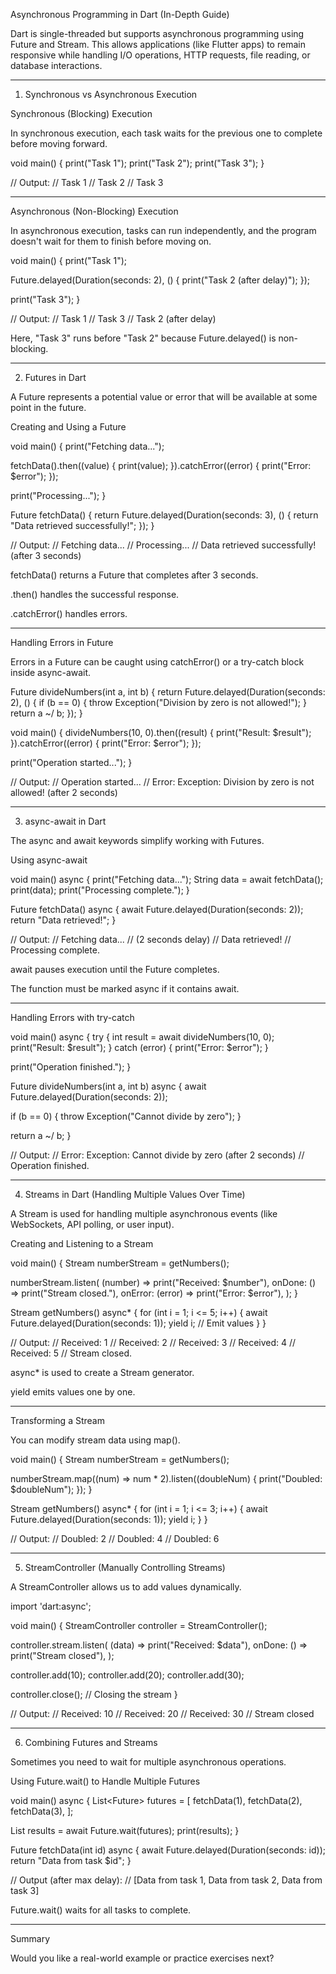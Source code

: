 Asynchronous Programming in Dart (In-Depth Guide)

Dart is single-threaded but supports asynchronous programming using Future and Stream. This allows applications (like Flutter apps) to remain responsive while handling I/O operations, HTTP requests, file reading, or database interactions.


---

1. Synchronous vs Asynchronous Execution

Synchronous (Blocking) Execution

In synchronous execution, each task waits for the previous one to complete before moving forward.

void main() {
  print("Task 1");
  print("Task 2");
  print("Task 3");
}

// Output:
// Task 1
// Task 2
// Task 3


---

Asynchronous (Non-Blocking) Execution

In asynchronous execution, tasks can run independently, and the program doesn't wait for them to finish before moving on.

void main() {
  print("Task 1");

  Future.delayed(Duration(seconds: 2), () {
    print("Task 2 (after delay)");
  });

  print("Task 3");
}

// Output:
// Task 1
// Task 3
// Task 2 (after delay)

Here, "Task 3" runs before "Task 2" because Future.delayed() is non-blocking.


---

2. Futures in Dart

A Future represents a potential value or error that will be available at some point in the future.

Creating and Using a Future

void main() {
  print("Fetching data...");

  fetchData().then((value) {
    print(value);
  }).catchError((error) {
    print("Error: $error");
  });

  print("Processing...");
}

Future<String> fetchData() {
  return Future.delayed(Duration(seconds: 3), () {
    return "Data retrieved successfully!";
  });
}

// Output:
// Fetching data...
// Processing...
// Data retrieved successfully! (after 3 seconds)

fetchData() returns a Future that completes after 3 seconds.

.then() handles the successful response.

.catchError() handles errors.



---

Handling Errors in Future

Errors in a Future can be caught using catchError() or a try-catch block inside async-await.

Future<int> divideNumbers(int a, int b) {
  return Future.delayed(Duration(seconds: 2), () {
    if (b == 0) {
      throw Exception("Division by zero is not allowed!");
    }
    return a ~/ b;
  });
}

void main() {
  divideNumbers(10, 0).then((result) {
    print("Result: $result");
  }).catchError((error) {
    print("Error: $error");
  });

  print("Operation started...");
}

// Output:
// Operation started...
// Error: Exception: Division by zero is not allowed! (after 2 seconds)


---

3. async-await in Dart

The async and await keywords simplify working with Futures.

Using async-await

void main() async {
  print("Fetching data...");
  String data = await fetchData();
  print(data);
  print("Processing complete.");
}

Future<String> fetchData() async {
  await Future.delayed(Duration(seconds: 2));
  return "Data retrieved!";
}

// Output:
// Fetching data...
// (2 seconds delay)
// Data retrieved!
// Processing complete.

await pauses execution until the Future completes.

The function must be marked async if it contains await.



---

Handling Errors with try-catch

void main() async {
  try {
    int result = await divideNumbers(10, 0);
    print("Result: $result");
  } catch (error) {
    print("Error: $error");
  }

  print("Operation finished.");
}

Future<int> divideNumbers(int a, int b) async {
  await Future.delayed(Duration(seconds: 2));

  if (b == 0) {
    throw Exception("Cannot divide by zero");
  }

  return a ~/ b;
}

// Output:
// Error: Exception: Cannot divide by zero (after 2 seconds)
// Operation finished.


---

4. Streams in Dart (Handling Multiple Values Over Time)

A Stream is used for handling multiple asynchronous events (like WebSockets, API polling, or user input).

Creating and Listening to a Stream

void main() {
  Stream<int> numberStream = getNumbers();

  numberStream.listen(
    (number) => print("Received: $number"),
    onDone: () => print("Stream closed."),
    onError: (error) => print("Error: $error"),
  );
}

Stream<int> getNumbers() async* {
  for (int i = 1; i <= 5; i++) {
    await Future.delayed(Duration(seconds: 1));
    yield i; // Emit values
  }
}

// Output:
// Received: 1
// Received: 2
// Received: 3
// Received: 4
// Received: 5
// Stream closed.

async* is used to create a Stream generator.

yield emits values one by one.



---

Transforming a Stream

You can modify stream data using map().

void main() {
  Stream<int> numberStream = getNumbers();

  numberStream.map((num) => num * 2).listen((doubleNum) {
    print("Doubled: $doubleNum");
  });
}

Stream<int> getNumbers() async* {
  for (int i = 1; i <= 3; i++) {
    await Future.delayed(Duration(seconds: 1));
    yield i;
  }
}

// Output:
// Doubled: 2
// Doubled: 4
// Doubled: 6


---

5. StreamController (Manually Controlling Streams)

A StreamController allows us to add values dynamically.

import 'dart:async';

void main() {
  StreamController<int> controller = StreamController<int>();

  controller.stream.listen(
    (data) => print("Received: $data"),
    onDone: () => print("Stream closed"),
  );

  controller.add(10);
  controller.add(20);
  controller.add(30);

  controller.close(); // Closing the stream
}

// Output:
// Received: 10
// Received: 20
// Received: 30
// Stream closed


---

6. Combining Futures and Streams

Sometimes you need to wait for multiple asynchronous operations.

Using Future.wait() to Handle Multiple Futures

void main() async {
  List<Future<String>> futures = [
    fetchData(1),
    fetchData(2),
    fetchData(3),
  ];

  List<String> results = await Future.wait(futures);
  print(results);
}

Future<String> fetchData(int id) async {
  await Future.delayed(Duration(seconds: id));
  return "Data from task $id";
}

// Output (after max delay):
// [Data from task 1, Data from task 2, Data from task 3]

Future.wait() waits for all tasks to complete.



---

Summary

Would you like a real-world example or practice exercises next?

